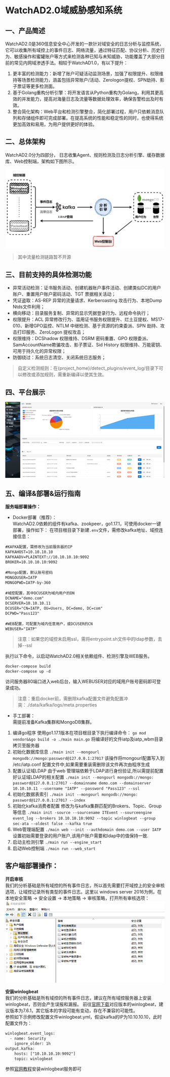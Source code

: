 # WatchAD2.0域威胁感知系统

## 一、产品简述

WatchAD2.0是360信息安全中心开发的一款针对域安全的日志分析与监控系统，它可以收集所有域控上的事件日志、网络流量，通过特征匹配、协议分析、历史行为、敏感操作和蜜罐账户等方式来检测各种已知与未知威胁，功能覆盖了大部分目前的常见内网域渗透手法。相较于WatchAD1.0，有以下提升：  

1. 更丰富的检测能力：新增了账户可疑活动监测场景，加强了权限提升、权限维持等场景检测能力，涵盖包括异常账户/活动、Zerologon提权、SPN劫持、影子票证等更多检测面。
2. 基于Golang重构分析引擎：将开发语言从Python重构为Golang，利用其更高效的并发能力，提高对海量日志及流量等数据处理效率，确保告警检出及时有效。  
3. 整合简化架构：Web平台和检测引擎整合，简化部署过程，用户只依赖消息队列和存储组件即可完成部署。在提高系统的性能和稳定性的同时，也使得系统更加高效和易用，为用户提供更好的体验。

## 二、总体架构

WatchAD2.0分为四部分， 日志收集Agent、规则检测及日志分析引擎、缓存数据库、Web控制端，架构如下图所示。

![image](./images/Architecture.png)

> 其中流量检测链路暂不开源
## 三、目前支持的具体检测功能
- 异常活动检测：证书服务活动、创建机器账户事件活动、创建类似DC的用户账户、重置用户账户密码活动、TGT 票据相关活动；
- 凭证盗取：AS-REP 异常的流量请求、Kerberoasting 攻击行为、本地Dump Ntds文件利用；
- 横向移动：目录服务复制、异常的显示凭据登录行为、远程命令执行；
- 权限提升：ACL 异常修改行为、滥用证书服务权限提升、烂土豆提权、MS17-010、新增GPO监控、NTLM 中继检测、基于资源的约束委派、SPN 劫持、攻击打印服务、ZeroLogon 提权攻击；
- 权限维持：DCShadow 权限维持、DSRM 密码重置、GPO 权限委派、SamAccountName欺骗攻击、影子票证、Sid History 权限维持、万能密钥、可用于持久化的异常权限；
- 防御绕过：系统日志清空、关闭系统日志服务；
> 自定义检测规则：在{project_home}/detect_plugins/event_log/目录下可以修改或添加规则，需重新编译以使其生效。
## 四、平台展示
![image](./images/Platform.png)
## 五、编译&部署&运行指南
**服务端部署操作：**
- Docker部署（推荐）：  
WatchAD2.0依赖的组件有kafka、zookpeer，go1.17.1，可使用docker一键部署，操作如下：
在项目根目录下新建`.env`文件，需修改kafka地址、域控连接信息：
```shell
#KAFKA配置，需修改为当前服务器的IP
KAFKAHOST=10.10.10.10
KAFKAADV=PLAINTEXT://10.10.10.10:9092
BROKER=10.10.10.10:9092

#Mongo配置，默认账号密码
MONGOUSER=IATP
MONGOPWD=IATP-by-360
	
#域控配置，其中DCUSER为域内用户的DN
DCNAME="demo.com"
DCSERVER=10.10.10.11
DCUSER="CN=IATP, OU=Users, DC=demo, DC=com"
DCPWD="Pass123"

#WEB配置，可配置为域内任意用户，或DCUSER的CN
WEBUSER="IATP"
```
> 注意：如果您的域控未启用ssl，需将entrypoint.sh文件中的ldap参数，去掉--ssl

执行以下命令，以启动WatchAD2.0相关依赖组件、检测引擎及WEB服务。
```
docker-compose build
docker-compose up -d
```
访问服务器80端口进入web后台，输入WEBUSER对应的域用户账号密码即可登录成功。
> 注意：重启docker前，需删除kafka配置文件避免配置冲突：./data/kafka/logs/meta.properties
- 手工部署：  
需提前准备Kafka集群和MongoDB集群。

1. 编译go程序
   使用go1.17.1版本在项目根目录下执行编译命令：
   `go mod vendor&&go build -o ./main main.go`
   将编译好的文件iatp及iatp_wbm目录拷贝至服务器
2. 初始化数据库信息
   `./main init --mongourl mongodb://mongo:password@127.0.0.1:27017`
   该操作将mongourl配置写入到 /etc/iatp.conf 配置文件中,如果需要重装需删除该文件再次由程序生成
3. 配置认证域LDAP
   由于web 管理端依赖于LDAP进行身份验证,所以需提前配置好认证域LDAP的相关配置
   `./main init --mongourl mongodb://mongo: password@127.0.0.1:27017 --domainname demo.com --domainserver 10.10.10.11 --username "IATP" --password "Pass123" --ssl`
4. 初始化数据表索引
   `./main init --mongourl mongodb://mongo: password@127.0.0.1:27017 --index`
5. 初始化kafka消费者配置
   修改为与kafka集群匹配的Brokers、Topic、Group等信息
   `./main init -source --sourcename ITEvent --sourceengine event_log --brokers 10.10.10.10:9092 --topic winlogbeat --group sec-ata --oldest false --kafka true`
6. Web管理端配置
   `./main web --init --authdomain demo.com --user IATP`
   设置初始需要登录的用户账户,该用户账户需要和ldap中的值保持一致.
7. 启动主检测引擎
   `./main run --engine_start`
8. 启动Web控制端
   `./main run --web_start`

## 客户端部署操作：
**开启审核**  
我们的分析基础是所有域控的所有事件日志，所以首先需要打开域控上的安全审核选项，让域控记录所有类型的事件日志。这里以 windows server 2016为例，在 本地安全策略 -> 安全设置 -> 本地策略 -> 审核策略，打开所有审核选项：  
![image](./images/AuditPolicy.png)

**安装winlogbeat**  
我们的分析基础是所有域控的所有事件日志，建议在所有域控服务器上安装winlogbeat，否则会产生误报和漏报。
前往[官网下载](https://www.elastic.co/cn/downloads/beats/winlogbeat)对应版本的winlogbeat，建议版本为7.6.1，其它版本的字段可能有变动，存在不兼容的可能性。  
参照如下示例修改配置文件winlogbeat.yml，假设kafka的IP为10.10.10.10，此时配置文件为：

```
winlogbeat.event_logs:
  - name: Security
    ignore_older: 1h
output.kafka:
    hosts: ["10.10.10.10:9092"]
    topic: winlogbeat
```
参照[官网教程](https://www.elastic.co/guide/en/beats/winlogbeat/current/winlogbeat-installation.html)安装winlogbeat服务即可